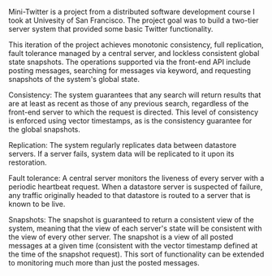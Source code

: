 Mini-Twitter is a project from a distributed software development course I 
took at Univesity of San Francisco. The project goal was to build a two-tier 
server system that provided some basic Twitter functionality.

This iteration of the project achieves monotonic consistency, full replication, 
fault tolerance managed by a central server, and lockless consistent global 
state snapshots. The operations supported via the front-end API include posting 
messages, searching for messages via keyword, and requesting snapshots of the 
system's global state.

Consistency: The system guarantees that any search will return results that are 
at least as recent as those of any previous search, regardless of the front-end 
server to which the request is directed. This level of consistency is enforced 
using vector timestamps, as is the consistency guarantee for the global 
snapshots.

Replication: The system regularly replicates data between datastore servers. If 
a server fails, system data will be replicated to it upon its restoration.

Fault tolerance: A central server monitors the liveness of every server with a 
periodic heartbeat request. When a datastore server is suspected of failure, 
any traffic originally headed to that datastore is routed to a server that is 
known to be live.

Snapshots: The snapshot is guaranteed to return a consistent view of the 
system, meaning that the view of each server's state will be consistent with 
the view of every other server. The snapshot is a view of all posted messages at 
a given time (consistent with the vector timestamp defined at the time of the 
snapshot request). This sort of functionality can be extended to monitoring 
much more than just the posted messages.